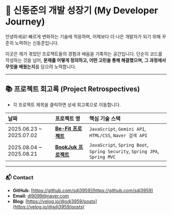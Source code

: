 # 🚀 신동준의 개발 성장기 (My Developer Journey)

안녕하세요! 빠르게 변화하는 기술에 적응하며, 어제보다 더 나은 개발자가 되기 위해 꾸준히 노력하는 신동준입니다.

이곳은 제가 겪었던 프로젝트들의 경험과 배움을 기록하는 공간입니다. 단순히 코드를 작성하는 것을 넘어, **문제를 어떻게 정의하고, 어떤 고민을 통해 해결했으며, 그 과정에서 무엇을 배웠는지**를 담으려 노력합니다.

---

## 📚 프로젝트 회고록 (Project Retrospectives)

*   각 프로젝트 제목을 클릭하면 상세 회고록으로 이동합니다.

| 날짜       | 프로젝트 명                                       | 핵심 기술 스택                                     |
| :--------- | :------------------------------------------------ | :----------------------------------------------- |
| 2025.06.23 ~ 2025.07.02| **[Be-Fit 프로젝트]**                             | `JavaScript`, `Gemini API`, `HTML/CSS`, `Naver 검색 API`  |
| 2025.08.04 ~ 2025.08.21 | **[BookJuk 프로젝트]**                             | `JavaScript`, `Spring Boot`, `Spring Security`, `Spring JPA`, `Spring MVC` |

[Be-Fit 프로젝트]: ./projects/202506/BeFit/README.md
[BookJuk 프로젝트]: ./projects/202508BookJuk/README.md

---

### 📬 Contact

*   **GitHub:** [https://github.com/sdj3959](https://github.com/sdj3959)
*   **Email:** dj9099@naver.com
*   **Blog:** [https://velog.io/@sdj3959/posts](https://velog.io/@sdj3959/posts)
